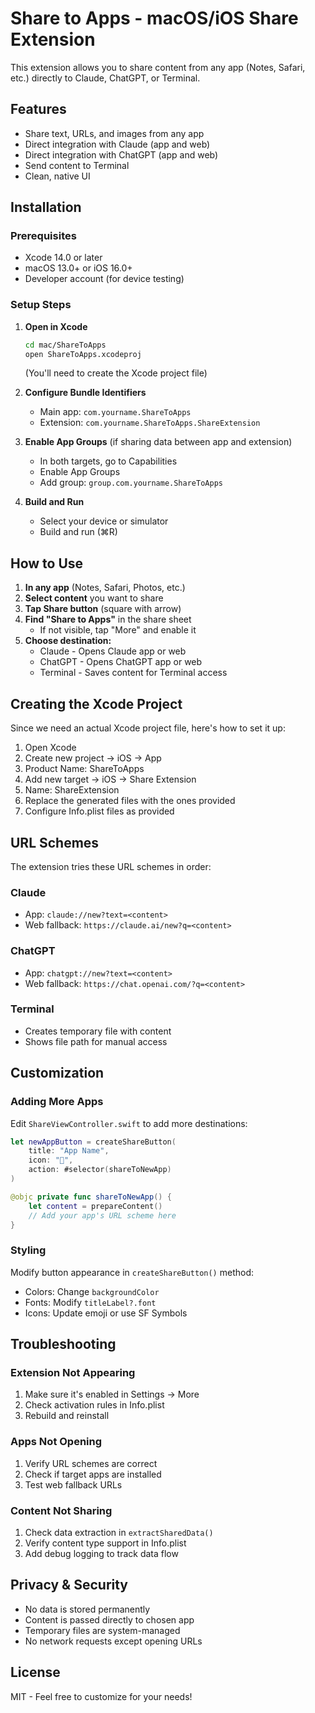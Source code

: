 # Share to Apps - macOS/iOS Share Extension

This extension allows you to share content from any app (Notes, Safari, etc.) directly to Claude, ChatGPT, or Terminal.

## Features

- Share text, URLs, and images from any app
- Direct integration with Claude (app and web)
- Direct integration with ChatGPT (app and web)
- Send content to Terminal
- Clean, native UI

## Installation

### Prerequisites
- Xcode 14.0 or later
- macOS 13.0+ or iOS 16.0+
- Developer account (for device testing)

### Setup Steps

1. **Open in Xcode**
   ```bash
   cd mac/ShareToApps
   open ShareToApps.xcodeproj
   ```
   (You'll need to create the Xcode project file)

2. **Configure Bundle Identifiers**
   - Main app: `com.yourname.ShareToApps`
   - Extension: `com.yourname.ShareToApps.ShareExtension`

3. **Enable App Groups** (if sharing data between app and extension)
   - In both targets, go to Capabilities
   - Enable App Groups
   - Add group: `group.com.yourname.ShareToApps`

4. **Build and Run**
   - Select your device or simulator
   - Build and run (⌘R)

## How to Use

1. **In any app** (Notes, Safari, Photos, etc.)
2. **Select content** you want to share
3. **Tap Share button** (square with arrow)
4. **Find "Share to Apps"** in the share sheet
   - If not visible, tap "More" and enable it
5. **Choose destination:**
   - Claude - Opens Claude app or web
   - ChatGPT - Opens ChatGPT app or web
   - Terminal - Saves content for Terminal access

## Creating the Xcode Project

Since we need an actual Xcode project file, here's how to set it up:

1. Open Xcode
2. Create new project → iOS → App
3. Product Name: ShareToApps
4. Add new target → iOS → Share Extension
5. Name: ShareExtension
6. Replace the generated files with the ones provided
7. Configure Info.plist files as provided

## URL Schemes

The extension tries these URL schemes in order:

### Claude
- App: `claude://new?text=<content>`
- Web fallback: `https://claude.ai/new?q=<content>`

### ChatGPT
- App: `chatgpt://new?text=<content>`
- Web fallback: `https://chat.openai.com/?q=<content>`

### Terminal
- Creates temporary file with content
- Shows file path for manual access

## Customization

### Adding More Apps

Edit `ShareViewController.swift` to add more destinations:

```swift
let newAppButton = createShareButton(
    title: "App Name",
    icon: "📱",
    action: #selector(shareToNewApp)
)

@objc private func shareToNewApp() {
    let content = prepareContent()
    // Add your app's URL scheme here
}
```

### Styling

Modify button appearance in `createShareButton()` method:
- Colors: Change `backgroundColor`
- Fonts: Modify `titleLabel?.font`
- Icons: Update emoji or use SF Symbols

## Troubleshooting

### Extension Not Appearing
1. Make sure it's enabled in Settings → More
2. Check activation rules in Info.plist
3. Rebuild and reinstall

### Apps Not Opening
1. Verify URL schemes are correct
2. Check if target apps are installed
3. Test web fallback URLs

### Content Not Sharing
1. Check data extraction in `extractSharedData()`
2. Verify content type support in Info.plist
3. Add debug logging to track data flow

## Privacy & Security

- No data is stored permanently
- Content is passed directly to chosen app
- Temporary files are system-managed
- No network requests except opening URLs

## License

MIT - Feel free to customize for your needs!